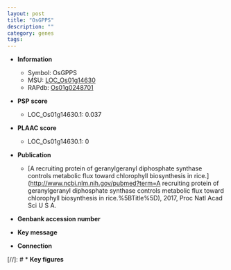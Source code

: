 ```yaml
---
layout: post
title: "OsGPPS"
description: ""
category: genes
tags: 
---
```


* **Information**  
    + Symbol: OsGPPS  
    + MSU: [LOC_Os01g14630](http://rice.plantbiology.msu.edu/cgi-bin/ORF_infopage.cgi?orf=LOC_Os01g14630)  
    + RAPdb: [Os01g0248701](http://rapdb.dna.affrc.go.jp/viewer/gbrowse_details/irgsp1?name=Os01g0248701)  

* **PSP score**  
    + LOC_Os01g14630.1: 0.037 

* **PLAAC score**  
    + LOC_Os01g14630.1: 0 

* **Publication**  
    + [A recruiting protein of geranylgeranyl diphosphate synthase controls metabolic flux toward chlorophyll biosynthesis in rice.](http://www.ncbi.nlm.nih.gov/pubmed?term=A recruiting protein of geranylgeranyl diphosphate synthase controls metabolic flux toward chlorophyll biosynthesis in rice.%5BTitle%5D), 2017, Proc Natl Acad Sci U S A.

* **Genbank accession number**  

* **Key message**  

* **Connection**  

[//]: # * **Key figures**  


